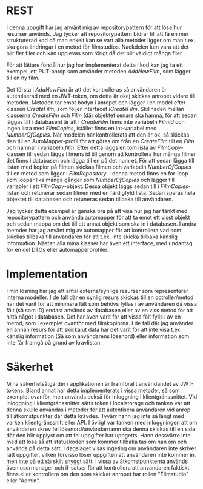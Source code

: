 # REST

I denna uppgift har jag använt mig av repositorypattern för att lösa hur resurser används. Jag tycker att repositorypattern bidrar till att få en mer strukturerad kod då man enkelt kan se vart alla metoder ligger om man t.ex. ska göra ändringar i en metod för filmstudios. Nackdelen kan vara att det blir fler filer och kan upplevas som rörigt då det blir väldigt många filer.

För att lättare förstå hur jag har implementerat detta i kod kan jag ta ett exempel, ett PUT-anrop som använder metoden *AddNewFilm*, som lägger till en ny film.

Det första i *AddNewFilm* är att det kontrolleras så användaren är autentiserad med en JWT-token, om detta är okej skickas anropet vidare till metoden. Metoden tar emot bodyn i anropet och lägger i en model efter klassen *CreateFilm*, som följer interfacet *ICreateFilm*. Skillnaden mellan klasserna *CreateFilm* och *Film* (där objektet senare ska hamna, för att sedan läggas till i databasen) är att i *CreateFilm* finns inte variabeln *FilmId* och ingen lista med *FilmCopies*, istället finns en int-variabel med *NumberOfCopies*. När modelen har kontrollerats att den är ok, så skickas den till en AutoMapper-profil för att göras om från en *CreateFilm* till en *Film* och hamnar i variabeln *film*. Efter detta läggs en tom lista av *FilmCopy*-klassen till sedan läggs filmens id till genom att kontrollera hur många filmer det finns i databasen och lägga till en på det numret. För att sedan lägga till listan med kopior på filmen skickas filmen och variabeln *NumberOfCopies* till en metod som ligger i *FilmRepository*. I denna metod finns en for-loop som loopar lika många gånger som *NumberOfCopies* och lägger till variabler i ett *FilmCopy*-objekt. Dessa objekt läggs sedan till i *FilmCopies*-listan och retunerar sedan filmen med en färdigfyld lista. Sedan sparas hela objektet till databasen och retuneras sedan tillbaka till användaren.

Jag tycker detta exempel är ganska bra på att visa hur jag har tänkt med repositorypattern och använda automapper för att ta emot ett visst objekt och sedan mappa om det till ett annat objekt som ska in i databasen. I andra metoder har jag använt mig av automapper för att kontrollera vad som skickas tillbaka till användaren för att t.ex. inte skicka tillbaka känslig information. Nästan alla mina klasser har även ett interface, med undantag för en del DTOs eller automapperprofiler.

# Implementation

I min lösning har jag ett antal externa/synliga resurser som representerar interna modeller. I de fall där en synlig resurs skickas till en cotroller/metod har det varit för att minimera fält som behövs fyllas i av användaren då vissa fält (så som ID) endast används av databasen eller av en viss metod för att hitta något i databasen. Det har även varit för att vissa fält fylls i av en metod, som i exemplet ovanför med filmkopiorna. I de fall där jag använder en annan resurs för att skicka ut data har det varit för att inte visa t.ex. känslig information (Så som användarens lösenord) eller information som inte får framgå på grund av kravlistan.

# Säkerhet

Mina säkerhetsåtgärder i applikationen är framförallt användandet av JWT-tokens. Bland annat har detta implementerats i vissa metoder, så som exemplet ovanför, men används också för inloggning i klientgränssnittet. Vid inloggning i klientgränssnittet sätts token i localstorage och tanken var att denna skulle användas i metoder för att autentisera användaren vid anrop till åtkomstpunkter där detta krävdes. Tyvärr hann jag inte så långt med varken klientgränssnitt eller API. I övrigt var tanken med inloggningen att om användaren skrev fel lösenord/användarnamn ska denna skickas till en sida där den blir upplyst om att fel uppgifter har uppgetts. Hann dessvärre inte med att lösa så att statuskoden som kommer tillbaka tas om han om och används på detta sätt. I dagsläget visas ingeting om användaren inte skriver rätt uppgifter, vilken förvisso löser uppgiften att användaren inte kommer in, men inte på ett särskilt snyggt sätt.
I vissa av åtkomstpunkterna används även usermanager och if-satser för att kontrollera att användaren faktiskt finns eller kontrollera om den som skickar anropet har rollen "Filmstudio" eller "Admin". 